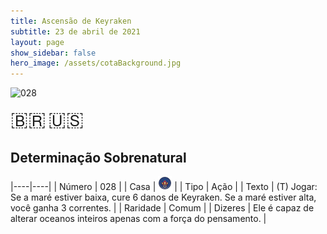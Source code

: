 ```yaml
---
title: Ascensão de Keyraken
subtitle: 23 de abril de 2021
layout: page
show_sidebar: false
hero_image: /assets/cotaBackground.jpg
---
```


![028](https://cards-keyforge.s3.eu-north-1.amazonaws.com/media/pt/rotk/028.png)

<span title="Português" style="font-size: 32px;cursor: pointer;" onclick="javascript:document.querySelector('img[alt=\'028\']').src=document.querySelector('img[alt=\'028\']').src.replace(/media\/[^/]+/, 'media/pt')">🇧🇷</span>
<span title="English" style="font-size: 32px;cursor: pointer;" onclick="javascript:document.querySelector('img[alt=\'028\']').src=document.querySelector('img[alt=\'028\']').src.replace(/media\/[^/]+/, 'media/en')">🇺🇸</span>

## Determinação Sobrenatural

|----|----|
| Número | 028 |
| Casa | ![Keyraken](https://raw.githubusercontent.com/cardsofkeyforge/cardsofkeyforge.github.io/master/rotk/keyraken.png "Keyraken") |
| Tipo | Ação |
| Texto | (T) Jogar: Se a maré estiver baixa, cure 6 danos de Keyraken. Se a maré estiver alta, você ganha 3 correntes. |
| Raridade | Comum |
| Dizeres | Ele é capaz de alterar oceanos inteiros apenas com a força do pensamento. |
